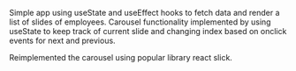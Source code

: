 Simple app using useState and useEffect hooks to fetch data and render a list of slides of employees. Carousel functionality implemented by using useState to keep track of current slide and changing index based on onclick events for next and previous.

Reimplemented the carousel using popular library react slick.
